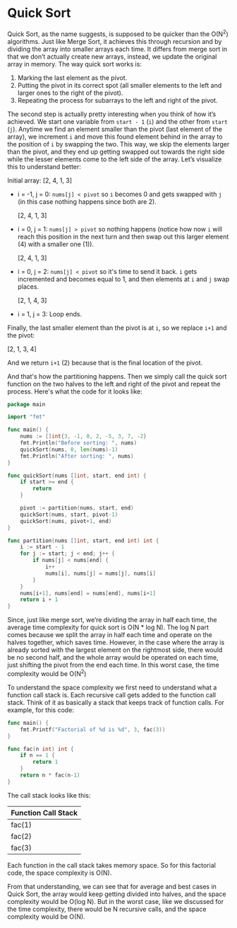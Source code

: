 # Quick Sort

Quick Sort, as the name suggests, is supposed to be quicker than the O(N<sup>2</sup>) algorithms. Just like Merge Sort, it achieves this through recursion and by dividing the array into smaller arrays each time. It differs from merge sort in that we don’t actually create new arrays, instead, we update the original array in memory. The way quick sort works is:

1. Marking the last element as the pivot.
1. Putting the pivot in its correct spot (all smaller elements to the left and larger ones to the right of the pivot).
1. Repeating the process for subarrays to the left and right of the pivot.

The second step is actually pretty interesting when you think of how it’s achieved. We start one variable from `start - 1` (`i`) and the other from `start` (`j`). Anytime we find an element smaller than the pivot (last element of the array), we increment `i` and move this found element behind in the array to the position of `i` by swapping the two. This way, we skip the elements larger than the pivot, and they end up getting swapped out towards the right side while the lesser elements come to the left side of the array. Let’s visualize this to understand better:

Initial array: [2, 4, 1, 3]

-   i = -1, j = 0: `nums[j] < pivot` so `i` becomes 0 and gets swapped with `j` (in this case nothing happens since both are 2).
    
    [2, 4, 1, 3]

-   i = 0, j = 1: `nums[j] > pivot` so nothing happens (notice how now `i` will reach this position in the next turn and then swap out this larger element (4) with a smaller one (1)).
    
    [2, 4, 1, 3]

-   i = 0, j = 2: `nums[j] < pivot` so it's time to send it back. `i` gets incremented and becomes equal to 1, and then elements at `i` and `j` swap places.
    
    [2, 1, 4, 3]

-   i = 1, j = 3: Loop ends.

Finally, the last smaller element than the pivot is at `i`, so we replace `i+1` and the pivot:

[2, 1, 3, 4]

And we return `i+1` (2) because that is the final location of the pivot.

And that's how the partitioning happens. Then we simply call the quick sort function on the two halves to the left and right of the pivot and repeat the process. Here's what the code for it looks like:

```go
package main

import "fmt"

func main() {
	nums := []int{3, -1, 0, 2, -5, 3, 7, -2}
	fmt.Println("Before sorting: ", nums)
	quickSort(nums, 0, len(nums)-1)
	fmt.Println("After sorting: ", nums)
}

func quickSort(nums []int, start, end int) {
	if start >= end {
		return
	}

	pivot := partition(nums, start, end)
	quickSort(nums, start, pivot-1)
	quickSort(nums, pivot+1, end)
}

func partition(nums []int, start, end int) int {
	i := start - 1
	for j := start; j < end; j++ {
		if nums[j] < nums[end] {
			i++
			nums[i], nums[j] = nums[j], nums[i]
		}
	}
	nums[i+1], nums[end] = nums[end], nums[i+1]
	return i + 1
}
```

Since, just like merge sort, we’re dividing the array in half each time, the average time complexity for quick sort is O(N * log N). The log⁡ N part comes because we split the array in half each time and operate on the halves together, which saves time. However, in the case where the array is already sorted with the largest element on the rightmost side, there would be no second half, and the whole array would be operated on each time, just shifting the pivot from the end each time. In this worst case, the time complexity would be O(N<sup>2</sup>)

To understand the space complexity we first need to understand what a function call stack is. Each recursive call gets added to the function call stack. Think of it as basically a stack that keeps track of function calls. For example, for this code:

```go
func main() {
	fmt.Printf("Factorial of %d is %d", 3, fac(3))
}

func fac(n int) int {
	if n == 1 {
		return 1
	}
	return n * fac(n-1)
}
```
The call stack looks like this:

| Function Call Stack |
|---------------------|
| fac(1)              |
| fac(2)              |
| fac(3)              |

Each function in the call stack takes memory space. So for this factorial code, the space complexity is O(N).

From that understanding, we can see that for average and best cases in Quick Sort, the array would keep getting divided into halves, and the space complexity would be O(log N). But in the worst case, like we discussed for the time complexity, there would be N recursive calls, and the space complexity would be O(N).
